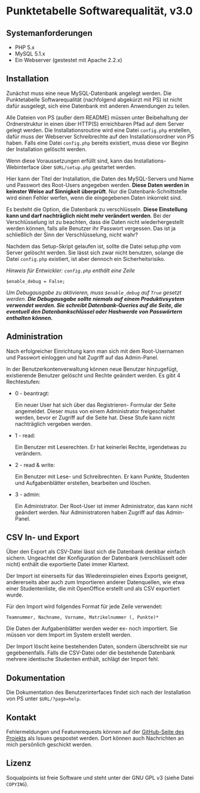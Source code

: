 Punktetabelle Softwarequalität, v3.0
====================================

Systemanforderungen
-------------------

 * PHP 5.x
 * MySQL 5.1.x
 * Ein Webserver (gestestet mit Apache 2.2.x)

Installation
------------

Zunächst muss eine neue MySQL-Datenbank
angelegt werden. Die Punktetabelle
Softwarequalität (nachfolgend abgekürzt mit PS)
ist nicht dafür ausgelegt, sich eine Datenbank
mit anderen Anwendungen zu teilen.

Alle Dateien von PS (außer dem README) müssen
unter Beibehaltung der Ordnerstruktur in einen
über HTTP(S) erreichbaren Pfad auf dem Server
gelegt werden. Die Installationsroutine wird eine
Datei `config.php` erstellen, dafür muss der
Webserver Schreibrechte auf den Installationsordner
von PS haben.
Falls eine Datei `config.php` bereits existiert,
muss diese vor Beginn der Installation gelöscht
werden.

Wenn diese Voraussetzungen erfüllt sind, kann
das Installations-Webinterface über
`$URL/setup.php` gestartet werden.

Hier kann der Titel der Installation, die Daten
des MySQL-Servers und Name und Passwort des
Root-Users angegeben werden. **Diese Daten werden
in keinster Weise auf Sinnigkeit überprüft**. Nur
die Datenbank-Schnittstelle wird einen Fehler
werfen, wenn die eingegebenen Daten inkorrekt sind.

Es besteht die Option, die Datenbank zu
verschlüsseln. **Diese Einstellung kann und darf
nachträglich nicht mehr verändert werden**. Bei
der Verschlüsselung ist zu beachten, dass die
Daten nicht wiederhergestellt werden können, falls
alle Benutzer ihr Passwort vergessen. Das ist ja
schließlich der Sinn der Verschlüsselung, nicht wahr?

Nachdem das Setup-Skript gelaufen ist, sollte die
Datei setup.php vom Server gelöscht werden.
Sie lässt sich zwar nicht benutzen, solange die
Datei `config.php` existiert, ist aber dennoch ein
Sicherheitsrisiko.

_Hinweis für Entwickler: `config.php` enthält eine
Zeile_

	$enable_debug = False;
	
_Um Debugausgabe zu aktivieren, muss `$enable_debug`
auf `True` gesetzt werden. **Die Debugausgabe sollte
niemals auf einem Produktivsystem verwendet werden.
Sie schreibt Datenbank-Queries auf die Seite, die
eventuell den Datenbankschlüssel oder Hashwerde von
Passwörtern enthalten können.**_

Administration
--------------

Nach erfolgreicher Einrichtung kann man sich mit
dem Root-Usernamen und Passwort einloggen und hat
Zugriff auf das Admin-Panel.

In der Benutzerkontenverwaltung können neue Benutzer
hinzugefügt, existierende Benutzer gelöscht und
Rechte geändert werden. Es gibt 4 Rechtestufen:

 *	0 - beantragt:
 
	Ein neuer User hat sich über das Registrieren-
	Formular der Seite angemeldet. Dieser muss von
	einem Administrator freigeschaltet werden,
	bevor er Zugriff auf die Seite hat. Diese
	Stufe kann nicht nachträglich vergeben werden.

 *	1 - read:
 
	Ein Benutzer mit Leserechten. Er hat keinerlei
	Rechte, irgendetwas zu verändern.

 *	2 - read & write:
 
	Ein Benutzer mit Lese- und Schreibrechten. Er
	kann Punkte, Studenten und Aufgabenblätter
	erstellen, bearbeiten und löschen.

 *	3 - admin:
 
	Ein Administrator. Der Root-User ist immer
	Administrator, das kann nicht geändert werden.
	Nur Administratoren haben Zugriff auf das Admin-
	Panel.

CSV In- und Export
------------------

Über den Export als CSV-Datei lässt sich die
Datenbank denkbar einfach sichern. Ungeachtet der
Konfiguration der Datenbank (verschlüsselt oder
nicht) enthält die exportierte Datei immer Klartext.

Der Import ist einerseits für das Wiedereinspielen
eines Exports geeignet, andererseits aber auch zum
Importieren anderer Datenquellen, wie etwa einer
Studentenliste, die mit OpenOffice erstellt und als
CSV exportiert wurde.

Für den Import wird folgendes Format für jede
Zeile verwendet:

	Teamnummer, Nachname, Vorname, Matrikelnummer (, Punkte)*

Die Daten der Aufgabenblätter werden weder ex- noch
importiert. Sie müssen vor dem Import im System erstellt werden.

Der Import löscht keine bestehenden Daten, sondern
überschreibt sie nur gegebenenfalls. Falls die
CSV-Datei oder die bestehende Datenbank mehrere identische
Studenten enthält, schlägt der Import fehl.

Dokumentation
-------------

Die Dokumentation des Benutzerinterfaces findet
sich nach der Installation von PS unter
`$URL/?page=help`.

Kontakt
-------

Fehlermeldungen und Featurerequests können auf der
[GitHub-Seite des Projekts](https://github.com/flyx86/soqualpoints)
als Issues gespostet werden. Dort können auch
Nachrichten an mich persönlich geschickt werden.

Lizenz
------

Soqualpoints ist freie Software und steht unter
der GNU GPL v3 (siehe Datei `COPYING`).